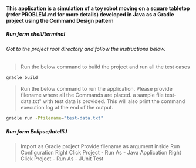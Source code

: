 #### This application is a simulation of a toy robot moving on a square tabletop (refer PROBLEM.md for more details) developed in Java as a Gradle project using the Command Design pattern

##### Run form shell/terminal
###### Got to the project root directory and follow the instructions below.

> Run the below command to build the project and run all the test cases
```sh
gradle build
```

>Run the below command to run the application. Please provide filename where all the Commands are placed. a sample file test-data.txt" with test data is provided. This will also print the command execution log at the end of the output.
```sh
gradle run -Pfilename="test-data.txt"
```

##### Run form Eclipse/IntelliJ
>Import as Gradle project
>Provide filename as argument inside Run Configuration
>Right Click Project - Run As - Java Application
>Right Click Project - Run As - JUnit Test

